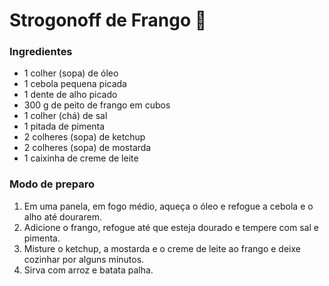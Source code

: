 # Strogonoff de Frango :chicken:

### Ingredientes
 - 1 colher (sopa) de óleo
 - 1 cebola pequena picada
 - 1 dente de alho picado
 - 300 g de peito de frango em cubos
 - 1 colher (chá) de sal
 - 1 pitada de pimenta
 - 2 colheres (sopa) de ketchup
 - 2 colheres (sopa) de mostarda
 - 1 caixinha de creme de leite
 
 ### Modo de preparo
  1. Em uma panela, em fogo médio, aqueça o óleo e refogue a cebola e o alho até dourarem. 
  2. Adicione o frango, refogue até que esteja dourado e tempere com sal e pimenta. 
  3. Misture o ketchup, a mostarda e o creme de leite ao frango e deixe cozinhar por alguns minutos.
  4. Sirva com arroz e batata palha.

